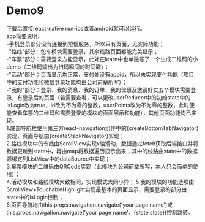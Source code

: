 # Demo9 
下载后直接react-native run-ios或者android就可以运行。  
app简要说明:  
-手机登录部分没有连接到短信服务，所以只有页面，无实际功能；  
-"路线"部分：包车模块需要登录，其余线路页面都能完美显示；  
-"车票"部分：需要登录方能显示，此处在learn中也单独写了一个生成二维码的小demo（二维码输出为扫码瞬间的时间戳）；  
-"活动"部分：页面显示均正常，支付处没有appid，所以未实现支付功能（项目中的支付功能和微信登录功能均由公司前辈所写）；  
-"我的"部分：登录、我的消息、我的订单、我的优惠及邀请好友五个模块需要登录，有登录后的页面（若需要查看，可以更改userReducer中的初始state中的isLogin改为true，id改为不为零的整数，userPoints改为不为零的整数，此时便能查看车票的二维码和需要登录的模块的页面展示和功能），其他页面功能均已实现。  
1.底部导航栏使用第三方react-navigation组件中的{createBottomTabNavigator}实现，页面导航由{createStackNavigator}实现；  
2.路线模块中的专线由ScrollView实现x轴滑动，数据通过fetch获取后端接口并将数据更新到state中，再由map将数据遍历显示出来；其中的线路由state中的数据源绑定到ListView中的dataSource中实现；  
3.车票模块的二维码由QRCode实现（此模块为公司前辈所写，本人只会简单的使用）；  
4.活动模块和路线模块大致相同，实现模式大同小异；
5.我的模块的功能选项由ScrollView+TouchableHighlight实现最基本的页面显示，需要登录的部分由state中的isLogin控制；  
6.页面导航均由this.props.navigation.navigate('your page name')或this.props.navigation.navigate('your page name'，{state:state})控制跳转。  

